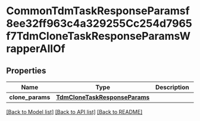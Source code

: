 # CommonTdmTaskResponseParamsf8ee32ff963c4a329255Cc254d7965f7TdmCloneTaskResponseParamsWrapperAllOf


## Properties
Name | Type | Description | Notes
------------ | ------------- | ------------- | -------------
**clone_params** | [**TdmCloneTaskResponseParams**](TdmCloneTaskResponseParams.md) |  | [optional] 

[[Back to Model list]](../README.md#documentation-for-models) [[Back to API list]](../README.md#documentation-for-api-endpoints) [[Back to README]](../README.md)


